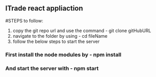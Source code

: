 ## ITrade react appliaction 

#STEPS to follow:

1. copy the git repo url and use the command - git clone gitHubURL
2. navigate to the folder by using - cd fileName
3. follow the below steps to start the server

### First install the node modules by -  npm install

### And start the server with - npm start
